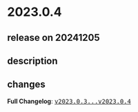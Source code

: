 # 2023.0.4

## release on 20241205

## description

## changes

<strong>Full Changelog</strong>: <a class="commit-link" href="https://github.com/spring-cloud/spring-cloud-release/compare/v2023.0.3...v2023.0.4"><tt>v2023.0.3...v2023.0.4</tt></a>

